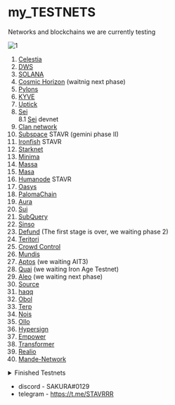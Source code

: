 # my_TESTNETS
Networks and blockchains we are currently testing


![1](https://user-images.githubusercontent.com/44331529/171047163-1b64412a-a60c-4e6a-9a97-e036dfcf8be5.png)



1. [Celestia](https://celestia.explorers.guru/validator/celestiavaloper1lv6254w0xz7t3qsgsueag7eexrdj9rpwg5uyer)
2. [DWS](https://explorer.stavr.tech/dws/staking/dewebvaloper1jmxnrfmart0ksvj2exm3q0xnrczuqtvpmu4953)
3. [SOLANA](https://www.validators.app/?q=9GMmVYJBw5Cj58P8QtXtesyQUtA9GyecPb6kCki7QSo5&network=testnet&order=&refresh=&commit=Search)
4. [Cosmic Horizon](https://coho.explorers.guru/validator/cohovaloper1mrr2tj92fqv0wgzlhwyet8e23l84h0u0hrr4tj) (waitnig next phase)
5. [Pylons](https://pylons.explorers.guru/validator/pylovaloper16sttxsupvxyv8g2m8xejntxw4eukqqt77tflhh)
6. [KYVE](https://kyve.explorers.guru/validator/kyvevaloper162ydfdt3j34cx9ndrajfsjxcf5e2hfuxjm49rd)
7. [Uptick](https://explorer.testnet.uptick.network/uptick-network-testnet/staking/uptickvaloper1n9urj4d6mngtuhpfysdxu7nq72e8830wkx5mug)
8. [Sei](https://sei.explorers.guru/validator/seivaloper1kxnf4n0yjjyhjx0n7mkwzkx68agjt0m3gu97uh) \
8.1 [Sei](https://devnet.sei.explorers.guru/validator/seivaloper1kxnf4n0yjjyhjx0n7mkwzkx68agjt0m3gu97uh) devnet 
9. [Clan network](https://testnet.explorer.testnet.run/Clan%20Network/staking/clanvaloper1hzln3x9ve6s23ga7vtvrtfkxd2ac9duqf3e3ct)
10. [Subspace](https://telemetry.subspace.network/#list/0x43d10ffd50990380ffe6c9392145431d630ae67e89dbc9c014cac2a417759101) STAVR  (gemini phase II)
11. [Ironfish](https://testnet.ironfish.network/leaderboard) STAVR
12. [Starknet](https://discord.com/channels/793094838509764618/956557041336455290/980346285309710367)
13. [Minima](https://github.com/obajay/my_TESTNETS/blob/main/README.md)
14. [Massa](https://github.com/obajay/my_TESTNETS/blob/main/README.md)
15. [Masa](https://github.com/obajay/my_TESTNETS/blob/main/README.md)
16. [Humanode](https://telemetry.humanode.io/#list/0x54f8483c71e0bd9fa1b1f654bcdd91b35df07a08ecc4e859b465926ceef91a49) STAVR
17. [Oasys](https://github.com/obajay/my_TESTNETS/blob/main/README.md)
18. [PalomaChain](https://paloma.explorers.guru/validator/palomavaloper1tv8rplnkzymcgaq2hcl6kd6fh0fv8zqh6qg76z)
19. [Aura](https://euphoria.aurascan.io/validators/auravaloper1f4p75whmt2my5y0xs5zdzwvrzzf0e2jputw2my)
20. [Sui](https://github.com/obajay/my_TESTNETS/blob/main/README.md)
21. [SubQuery](https://github.com/obajay/my_TESTNETS/blob/main/README.md)
22. [Sinso](https://testnet.whitelist.vip/)
23. [Defund](https://defund.explorers.guru/validator/defundvaloper14wa33x0sssc6et3e2js08fhxe75evcpdalpe5z) (The first stage is over, we waiting phase 2)
24. [Teritori](https://explorer.ericet.xyz/teritori/staking/torivaloper1qttw95d6xk0nhk3mc63ueg29xap4msu3xndcnn)
25. [Crowd Control](https://explorer.stavr.tech/cardchain/staking/ccvaloper1s9fljs8pfz60qqg6wj6hxhu82tjfqu6yaep9s7)
26. [Mundis](http://metrics.devnet.mundis.io:3000/d/local/devnet-cluster-monitor?orgId=1&refresh=30s&var-datasource=default&var-testnet=devnet&var-hostid=CS2EwUQ4gbqidxs1nXyxgf87a9LugwbU2mF7R4ohYrig)
27. [Aptos](https://github.com/obajay/my_TESTNETS/blob/main/README.md) (we waiting AIT3)
28. [Quai](https://github.com/obajay/my_TESTNETS/blob/main/README.md) (we waiting Iron Age Testnet)
29. [Aleo](https://github.com/obajay/my_TESTNETS/blob/main/README.md) (we waiting next phase)
30. [Source](https://explorer.testnet.sourceprotocol.io/source/staking/sourcevaloper13l78szv3mxcru9mhh2ndv58xla2arfzhv045cx)
31. [haqq](https://explorer.nodestake.top/haqq-testnet/staking/haqqvaloper1yj2hjxsu7gxcdje86hgnm9gn7z09ua9vhjx6pn)
32. [Obol](https://prater.beaconcha.in/validator/a885dc062876b52fd966aab9d4b81735a1f78986d0540d9edbf8bad0d1fdd4d1427598f5d6971a701f67bd7971c403c3#attestations)
33. [Terp](http://explorer.stavr.tech/nois/staking/noisvaloper1hz0dp0et70u2w2pv7y5ane6u6wpghq3wg80lpy)
34. [Nois](https://explorer.stavr.tech/nois/staking/noisvaloper1enwhnv85g4n99a2kzg8gey22xu6u43l4cxj824)
35. [Ollo](http://explorer.stavr.tech/ollo/staking/ollovaloper1nnjlq5g0kvlhd9pzpcaxgnqz44w8ques4434ws)
36. [Hypersign](http://explorer.stavr.tech/hypersign/staking/hidvaloper1mgvq7xersraskutl0d8x0zyk3m24hc6u8zcm0h)
37. [Empower](http://explorer.stavr.tech/empower/staking/empowervaloper1l4xt877lhhhm9573ewpxrcdl9x29n7scjrtdqw)
38. [Transformer](https://explorer.tfsc.io/#/pc/ValidatorBetail?address=1LvpoUwuGmY3E1DavzF7Q6iAicNF7oveuP&active=1&online=1&selfStake=5000&delegateds=5000&delegated=109364&name=STAVR)
39. [Realio](https://explorer.stavr.tech/realio/staking/realiovaloper1n99gv9edgtvktcpxld6x9cp6zvq7e28mzjwwg4)
40. [Mande-Network](https://explorer.stavr.tech/mande-chain/staking/mandevaloper1adk2k85kkg6ufmjph8ksez2xatmru5zms3pmlm)

<details>
<summary>Finished Testnets</summary>

- [VEGA](https://github.com/obajay/my_TESTNETS/blob/main/README.md)
- [Stratos](https://github.com/obajay/my_TESTNETS/blob/main/README.md)
- [Spacemesh](https://github.com/obajay/my_TESTNETS/blob/main/README.md)
- [Rizon](https://github.com/obajay/my_TESTNETS/blob/main/README.md)
- [Juno](https://github.com/obajay/my_TESTNETS/blob/main/README.md)
- [Fluxprotocol](https://github.com/obajay/my_TESTNETS/blob/main/README.md)
- [Bee_swarm](https://github.com/obajay/my_TESTNETS/blob/main/README.md)
- [Clover](https://github.com/obajay/my_TESTNETS/blob/main/README.md)
- [Anoma](https://github.com/obajay/my_TESTNETS/blob/main/README.md)
- [Archway](https://github.com/obajay/my_TESTNETS/blob/main/README.md)
- [BitCountry](https://github.com/obajay/my_TESTNETS/blob/main/README.md)
- [SSV](https://github.com/obajay/my_TESTNETS/blob/main/README.md)
- [Epik Protocol](https://github.com/obajay/my_TESTNETS/blob/main/README.md)
- [Evmos](https://github.com/obajay/my_TESTNETS/blob/main/README.md)
- [Gravity Bridge](https://github.com/obajay/my_TESTNETS/blob/main/README.md)
- [UMEE](https://github.com/obajay/my_TESTNETS/blob/main/README.md)
- [NYM](https://github.com/obajay/my_TESTNETS/blob/main/README.md)
- [Agoric](https://github.com/obajay/my_TESTNETS/blob/main/README.md)
- [HOPR](https://github.com/obajay/my_TESTNETS/blob/main/README.md)
- [Idena](https://github.com/obajay/my_TESTNETS/blob/main/README.md)
- [Kira network](https://github.com/obajay/my_TESTNETS/blob/main/README.md)
- [Meson Network](https://github.com/obajay/my_TESTNETS/blob/main/README.md)
- [Meter](https://github.com/obajay/my_TESTNETS/blob/main/README.md)
- [MinaProtocol](https://github.com/obajay/my_TESTNETS/blob/main/README.md)
- [moonbeam](https://github.com/obajay/my_TESTNETS/blob/main/README.md)
- [ODIN](https://github.com/obajay/my_TESTNETS/blob/main/README.md)
- [Omniflix](https://github.com/obajay/my_TESTNETS/blob/main/README.md)
- [pontem network](https://github.com/obajay/my_TESTNETS/blob/main/README.md)
- [Porta](https://github.com/obajay/my_TESTNETS/blob/main/README.md)
- [Presearch](https://github.com/obajay/my_TESTNETS/blob/main/README.md)
- [Radicle](https://github.com/obajay/my_TESTNETS/blob/main/README.md)
- [Radix](https://github.com/obajay/my_TESTNETS/blob/main/README.md)
- [Streamr](https://github.com/obajay/my_TESTNETS/blob/main/README.md)
- [Taraxa](https://github.com/obajay/my_TESTNETS/blob/main/README.md)
- [Kujira](https://github.com/obajay/my_TESTNETS/blob/main/README.md)
- [IDEP](https://github.com/obajay/my_TESTNETS/blob/main/README.md)
- [AsetMantle](https://github.com/obajay/my_TESTNETS/blob/main/README.md)
- [QuickSilver](https://github.com/obajay/my_TESTNETS/blob/main/README.md)
- [Stafi](https://github.com/obajay/my_TESTNETS/blob/main/README.md)
- [Another-1](https://test-anone.zenscan.io/validator.php?addr=onevaloper13nlxz82s78xkf803ygc4yclg9cc6we6aw60079)
- [Zeitgeist](https://telemetry.polkadot.io/#list/0xb90cd3a37b4793c6494b78962986f4f6ed3ec2eda91a6b84fd8457d24f606b9c)
- [Rebus](https://exp.nodeist.net/Rebus/staking/rebusvaloper10xdxa2xhrcwnkm0lfaxlx6mjhc9dat5u5kvr6x)
- [Stride](https://poolparty.stride.zone/STRIDE/staking/stridevaloper1n94ndmxqf7vke553lr3ewwt4edtc4g6mdyx9qn)
</details>


+ discord - SAKURA#0129
+ telegram - https://t.me/STAVRRR


